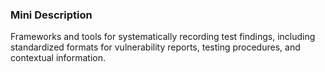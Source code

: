### Mini Description

Frameworks and tools for systematically recording test findings, including standardized formats for vulnerability reports, testing procedures, and contextual information.
